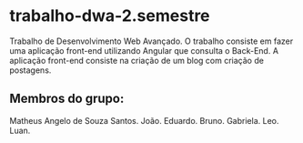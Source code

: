 # trabalho-dwa-2.semestre
Trabalho de Desenvolvimento Web Avançado. O trabalho consiste em fazer uma aplicação front-end utilizando Angular que consulta o Back-End. 
A aplicação front-end consiste na criação de um blog com criação de postagens.
## Membros do grupo: 
Matheus Angelo de Souza Santos.
João.
Eduardo.
Bruno.
Gabriela.
Leo.
Luan.
